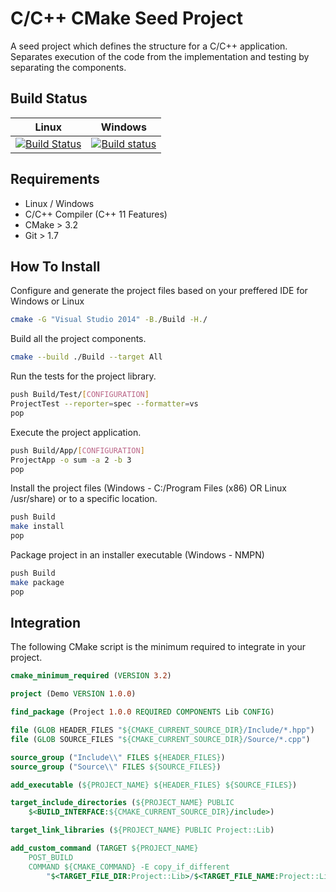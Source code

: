 # C/C++ CMake Seed Project

A seed project which defines the structure for a C/C++ application. Separates execution of the code from the implementation and testing by separating the components. 

## Build Status

| Linux | Windows 
| --- | ---
| [![Build Status](https://travis-ci.org/cristian-szabo/cmake-seed.svg?branch=master)](https://travis-ci.org/cristian-szabo/cmake-seed) | [![Build status](https://ci.appveyor.com/api/projects/status/sop318ja0g6qs6pn/branch/master?svg=true)](https://ci.appveyor.com/project/cristian-szabo/cmake-seed/branch/master)

## Requirements

- Linux / Windows
- C/C++ Compiler (C++ 11 Features)
- CMake > 3.2
- Git > 1.7

## How To Install

Configure and generate the project files based on your preffered IDE for Windows or Linux

``` bash
cmake -G "Visual Studio 2014" -B./Build -H./
```

Build all the project components.

``` bash
cmake --build ./Build --target All
```

Run the tests for the project library.

``` bash
push Build/Test/[CONFIGURATION]
ProjectTest --reporter=spec --formatter=vs
pop
```

Execute the project application.

``` bash
push Build/App/[CONFIGURATION]
ProjectApp -o sum -a 2 -b 3
pop
```

Install the project files (Windows - C:/Program Files (x86) OR Linux /usr/share) or to a specific location.

``` bash
push Build
make install
pop
```

Package project in an installer executable (Windows - NMPN)

``` bash
push Build
make package
pop
```

## Integration

The following CMake script is the minimum required to integrate in your project.

``` cmake
cmake_minimum_required (VERSION 3.2)

project (Demo VERSION 1.0.0)

find_package (Project 1.0.0 REQUIRED COMPONENTS Lib CONFIG)

file (GLOB HEADER_FILES "${CMAKE_CURRENT_SOURCE_DIR}/Include/*.hpp")
file (GLOB SOURCE_FILES "${CMAKE_CURRENT_SOURCE_DIR}/Source/*.cpp")

source_group ("Include\\" FILES ${HEADER_FILES})
source_group ("Source\\" FILES ${SOURCE_FILES})

add_executable (${PROJECT_NAME} ${HEADER_FILES} ${SOURCE_FILES})

target_include_directories (${PROJECT_NAME} PUBLIC  
    $<BUILD_INTERFACE:${CMAKE_CURRENT_SOURCE_DIR}/include>)

target_link_libraries (${PROJECT_NAME} PUBLIC Project::Lib)

add_custom_command (TARGET ${PROJECT_NAME} 
    POST_BUILD 
    COMMAND ${CMAKE_COMMAND} -E copy_if_different 
        "$<TARGET_FILE_DIR:Project::Lib>/$<TARGET_FILE_NAME:Project::Lib>" "$<TARGET_FILE_DIR:${PROJECT_NAME}>")
```
